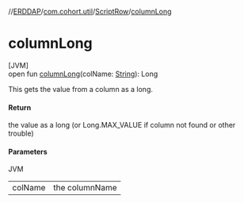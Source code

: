 //[ERDDAP](../../../index.md)/[com.cohort.util](../index.md)/[ScriptRow](index.md)/[columnLong](column-long.md)

# columnLong

[JVM]\
open fun [columnLong](column-long.md)(colName: [String](https://docs.oracle.com/en/java/javase/17/docs/api/java.base/java/lang/String.html)): Long

This gets the value from a column as a long.

#### Return

the value as a long (or Long.MAX_VALUE if column not found or other trouble)

#### Parameters

JVM

| | |
|---|---|
| colName | the columnName |